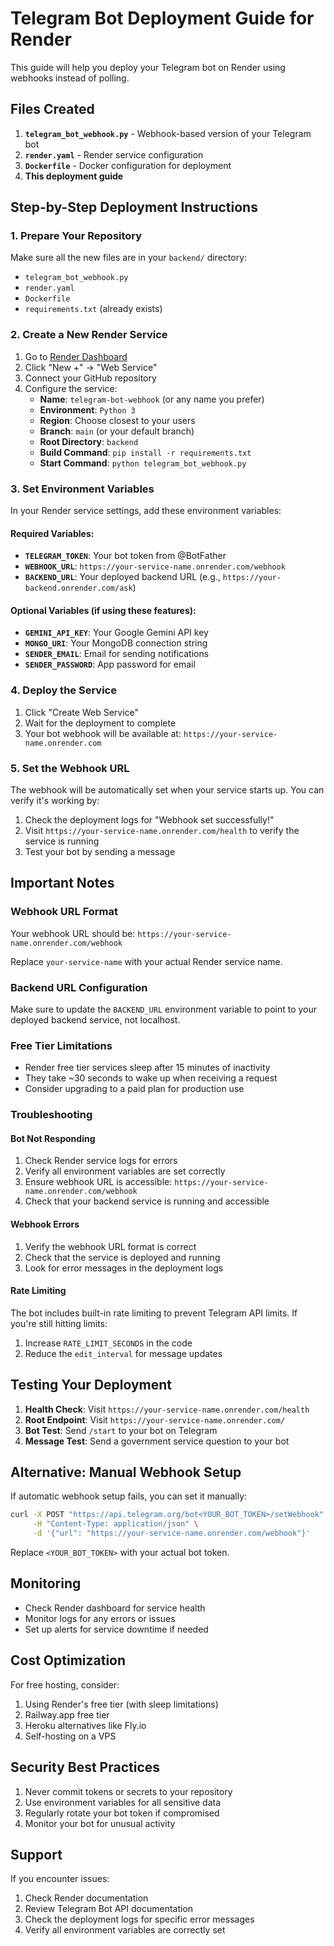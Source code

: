 # Telegram Bot Deployment Guide for Render

This guide will help you deploy your Telegram bot on Render using webhooks instead of polling.

## Files Created

1. **`telegram_bot_webhook.py`** - Webhook-based version of your Telegram bot
2. **`render.yaml`** - Render service configuration
3. **`Dockerfile`** - Docker configuration for deployment
4. **This deployment guide**

## Step-by-Step Deployment Instructions

### 1. Prepare Your Repository

Make sure all the new files are in your `backend/` directory:
- `telegram_bot_webhook.py`
- `render.yaml`
- `Dockerfile`
- `requirements.txt` (already exists)

### 2. Create a New Render Service

1. Go to [Render Dashboard](https://dashboard.render.com/)
2. Click "New +" → "Web Service"
3. Connect your GitHub repository
4. Configure the service:
   - **Name**: `telegram-bot-webhook` (or any name you prefer)
   - **Environment**: `Python 3`
   - **Region**: Choose closest to your users
   - **Branch**: `main` (or your default branch)
   - **Root Directory**: `backend`
   - **Build Command**: `pip install -r requirements.txt`
   - **Start Command**: `python telegram_bot_webhook.py`

### 3. Set Environment Variables

In your Render service settings, add these environment variables:

#### Required Variables:
- **`TELEGRAM_TOKEN`**: Your bot token from @BotFather
- **`WEBHOOK_URL`**: `https://your-service-name.onrender.com/webhook`
- **`BACKEND_URL`**: Your deployed backend URL (e.g., `https://your-backend.onrender.com/ask`)

#### Optional Variables (if using these features):
- **`GEMINI_API_KEY`**: Your Google Gemini API key
- **`MONGO_URI`**: Your MongoDB connection string
- **`SENDER_EMAIL`**: Email for sending notifications
- **`SENDER_PASSWORD`**: App password for email

### 4. Deploy the Service

1. Click "Create Web Service"
2. Wait for the deployment to complete
3. Your bot webhook will be available at: `https://your-service-name.onrender.com`

### 5. Set the Webhook URL

The webhook will be automatically set when your service starts up. You can verify it's working by:

1. Check the deployment logs for "Webhook set successfully!"
2. Visit `https://your-service-name.onrender.com/health` to verify the service is running
3. Test your bot by sending a message

## Important Notes

### Webhook URL Format
Your webhook URL should be: `https://your-service-name.onrender.com/webhook`

Replace `your-service-name` with your actual Render service name.

### Backend URL Configuration
Make sure to update the `BACKEND_URL` environment variable to point to your deployed backend service, not localhost.

### Free Tier Limitations
- Render free tier services sleep after 15 minutes of inactivity
- They take ~30 seconds to wake up when receiving a request
- Consider upgrading to a paid plan for production use

### Troubleshooting

#### Bot Not Responding
1. Check Render service logs for errors
2. Verify all environment variables are set correctly
3. Ensure webhook URL is accessible: `https://your-service-name.onrender.com/webhook`
4. Check that your backend service is running and accessible

#### Webhook Errors
1. Verify the webhook URL format is correct
2. Check that the service is deployed and running
3. Look for error messages in the deployment logs

#### Rate Limiting
The bot includes built-in rate limiting to prevent Telegram API limits. If you're still hitting limits:
1. Increase `RATE_LIMIT_SECONDS` in the code
2. Reduce the `edit_interval` for message updates

## Testing Your Deployment

1. **Health Check**: Visit `https://your-service-name.onrender.com/health`
2. **Root Endpoint**: Visit `https://your-service-name.onrender.com/`
3. **Bot Test**: Send `/start` to your bot on Telegram
4. **Message Test**: Send a government service question to your bot

## Alternative: Manual Webhook Setup

If automatic webhook setup fails, you can set it manually:

```bash
curl -X POST "https://api.telegram.org/bot<YOUR_BOT_TOKEN>/setWebhook" \
     -H "Content-Type: application/json" \
     -d '{"url": "https://your-service-name.onrender.com/webhook"}'
```

Replace `<YOUR_BOT_TOKEN>` with your actual bot token.

## Monitoring

- Check Render dashboard for service health
- Monitor logs for any errors or issues
- Set up alerts for service downtime if needed

## Cost Optimization

For free hosting, consider:
1. Using Render's free tier (with sleep limitations)
2. Railway.app free tier
3. Heroku alternatives like Fly.io
4. Self-hosting on a VPS

## Security Best Practices

1. Never commit tokens or secrets to your repository
2. Use environment variables for all sensitive data
3. Regularly rotate your bot token if compromised
4. Monitor your bot for unusual activity

## Support

If you encounter issues:
1. Check Render documentation
2. Review Telegram Bot API documentation
3. Check the deployment logs for specific error messages
4. Verify all environment variables are correctly set